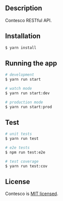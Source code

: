 ## Description

Contesco RESTful API.

## Installation

```bash
$ yarn install
```

## Running the app

```bash
# development
$ yarn run start

# watch mode
$ yarn run start:dev

# production mode
$ yarn run start:prod
```

## Test

```bash
# unit tests
$ yarn run test

# e2e tests
$ npm run test:e2e

# test coverage
$ yarn run test:cov
```

## License

Contesco is [MIT licensed](LICENSE).

